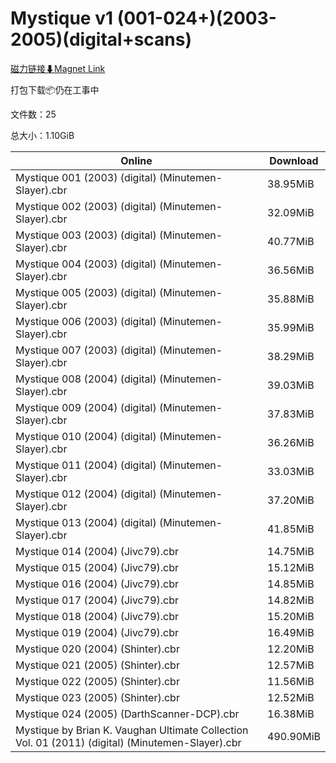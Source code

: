 # Mystique v1 (001-024+)(2003-2005)(digital+scans)

[磁力链接⬇Magnet Link](magnet:?xt=urn:btih:e955d4b8fdb5d70d7188822e0f932176e3c5f229&dn=Mystique%20v1%20%28001-024%2B%29%282003-2005%29%28digital%2Bscans%29)

打包下载📦仍在工事中

文件数：25

总大小：1.10GiB

Online | Download
--- | ---
Mystique 001 (2003) (digital) (Minutemen-Slayer).cbr | 38.95MiB
Mystique 002 (2003) (digital) (Minutemen-Slayer).cbr | 32.09MiB
Mystique 003 (2003) (digital) (Minutemen-Slayer).cbr | 40.77MiB
Mystique 004 (2003) (digital) (Minutemen-Slayer).cbr | 36.56MiB
Mystique 005 (2003) (digital) (Minutemen-Slayer).cbr | 35.88MiB
Mystique 006 (2003) (digital) (Minutemen-Slayer).cbr | 35.99MiB
Mystique 007 (2003) (digital) (Minutemen-Slayer).cbr | 38.29MiB
Mystique 008 (2004) (digital) (Minutemen-Slayer).cbr | 39.03MiB
Mystique 009 (2004) (digital) (Minutemen-Slayer).cbr | 37.83MiB
Mystique 010 (2004) (digital) (Minutemen-Slayer).cbr | 36.26MiB
Mystique 011 (2004) (digital) (Minutemen-Slayer).cbr | 33.03MiB
Mystique 012 (2004) (digital) (Minutemen-Slayer).cbr | 37.20MiB
Mystique 013 (2004) (digital) (Minutemen-Slayer).cbr | 41.85MiB
Mystique 014 (2004) (Jivc79).cbr | 14.75MiB
Mystique 015 (2004) (Jivc79).cbr | 15.12MiB
Mystique 016 (2004) (Jivc79).cbr | 14.85MiB
Mystique 017 (2004) (Jivc79).cbr | 14.82MiB
Mystique 018 (2004) (Jivc79).cbr | 15.20MiB
Mystique 019 (2004) (Jivc79).cbr | 16.49MiB
Mystique 020 (2004) (Shinter).cbr | 12.20MiB
Mystique 021 (2005) (Shinter).cbr | 12.57MiB
Mystique 022 (2005) (Shinter).cbr | 11.56MiB
Mystique 023 (2005) (Shinter).cbr | 12.52MiB
Mystique 024 (2005) (DarthScanner-DCP).cbr | 16.38MiB
Mystique by Brian K. Vaughan Ultimate Collection Vol. 01 (2011) (digital) (Minutemen-Slayer).cbr | 490.90MiB